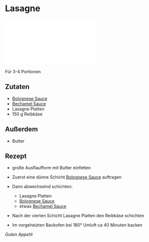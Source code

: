 # Lasagne

![img](imgs/Lasagne.md)

Für 3-4 Portionen

## Zutaten
- [Bolognese Sauce](Bolognese_Sauce.md)
- [Bechamel Sauce](Bechamel_Sauce.md)
- Lasagne Platten
- 150 g Reibkäse

## Außerdem
- Butter

## Rezept
- große Ausflaufform mit Butter einfetten

- Zuerst eine dünne Schicht [Bolognese Sauce](Bolognese_Sauce.md) auftragen

- Dann abwechselnd schichten:
  - Lasagne Platten
  - [Bolognese Sauce](Bolognese_Sauce.md)
  - etwas [Bechamel Sauce](Bechamel_Sauce.md)

- Nach der vierten Schicht Lasagne Platten den Reibkäse schichten

- Im vorgeheizten Backofen bei 180° Umluft ca 40 Minuten backen

*Guten Appetit*
